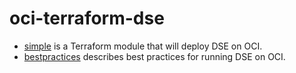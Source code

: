 # oci-terraform-dse
* [simple](simple) is a Terraform module that will deploy DSE on OCI.  
* [bestpractices](bestpractices.md) describes best practices for running DSE on OCI.
